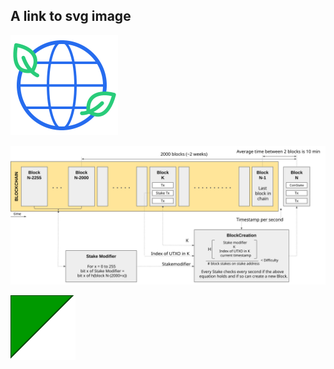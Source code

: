 ## A link to svg image


![SVG Image](ic-benefits-05.svg?sanitize=true)


![SVG Image](POBSoverview.svg?sanitize=true)

![SVG Image](test_img.svg)
